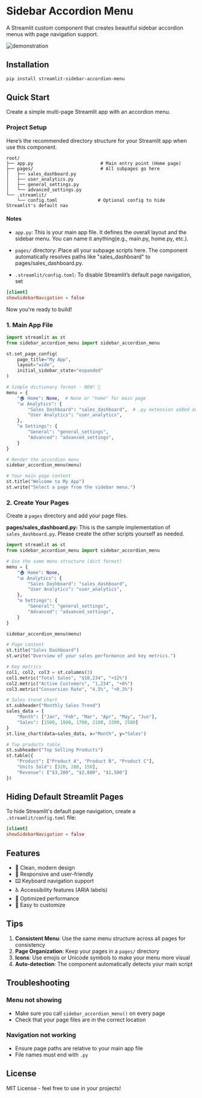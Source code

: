 # Sidebar Accordion Menu

A Streamlit custom component that creates beautiful sidebar accordion menus with page navigation support.

![demonstration](demo.gif)

## Installation

```bash
pip install streamlit-sidebar-accordion-menu
```

## Quick Start

Create a simple multi-page Streamlit app with an accordion menu.

### Project Setup
Here’s the recommended directory structure for your Streamlit app when use this component.


```
root/
├── app.py                         # Main entry point (Home page)
├── pages/                         # All subpages go here
│   ├── sales_dashboard.py
│   ├── user_analytics.py
│   ├── general_settings.py
│   └── advanced_settings.py
└── .streamlit/
    └── config.toml               # Optional config to hide Streamlit's default nav
```

#### Notes
* `app.py`: This is your main app file. It defines the overall layout and the sidebar menu. You can name it anything(e.g., main.py, home.py, etc.).

* `pages/` directory: Place all your subpage scripts here. The component automatically resolves paths like "sales_dashboard" to pages/sales_dashboard.py.

* `.streamlit/config.toml`: To disable Streamlit’s default page navigation, set

```toml
[client]
showSidebarNavigation = false
```

Now you're ready to build!


### 1. Main App File

```python
import streamlit as st
from sidebar_accordion_menu import sidebar_accordion_menu

st.set_page_config(
    page_title="My App",
    layout="wide",
    initial_sidebar_state="expanded"
)

# Simple dictionary format - NEW! 🎉
menu = {
    "🏠 Home": None,  # None or "home" for main page
    "📊 Analytics": {
        "Sales Dashboard": "sales_dashboard",  # .py extension added automatically
        "User Analytics": "user_analytics",
    },
    "⚙️ Settings": {
        "General": "general_settings",
        "Advanced": "advanced_settings",
    }
}

# Render the accordion menu
sidebar_accordion_menu(menu)

# Your main page content
st.title("Welcome to My App")
st.write("Select a page from the sidebar menu.")
```

### 2. Create Your Pages

Create a `pages` directory and add your page files.

**pages/sales_dashboard.py:**
This is the sample implementation of `sales_dashboard.py`.
Please create the other scripts yourself as needed.
```python
import streamlit as st
from sidebar_accordion_menu import sidebar_accordion_menu

# Use the same menu structure (dict format)
menu = {
    "🏠 Home": None,
    "📊 Analytics": {
        "Sales Dashboard": "sales_dashboard",
        "User Analytics": "user_analytics",
    },
    "⚙️ Settings": {
        "General": "general_settings",
        "Advanced": "advanced_settings",
    }
}

sidebar_accordion_menu(menu)

# Page content
st.title("Sales Dashboard")
st.write("Overview of your sales performance and key metrics.")

# Key metrics
col1, col2, col3 = st.columns(3)
col1.metric("Total Sales", "$10,234", "+12%")
col2.metric("Active Customers", "1,234", "+8%")
col3.metric("Conversion Rate", "4.5%", "+0.3%")

# Sales trend chart
st.subheader("Monthly Sales Trend")
sales_data = {
    "Month": ["Jan", "Feb", "Mar", "Apr", "May", "Jun"],
    "Sales": [1500, 1800, 1700, 2100, 2300, 2500]
}
st.line_chart(data=sales_data, x="Month", y="Sales")

# Top products table
st.subheader("Top Selling Products")
st.table({
    "Product": ["Product A", "Product B", "Product C"],
    "Units Sold": [320, 280, 150],
    "Revenue": ["$3,200", "$2,800", "$1,500"]
})
```

## Hiding Default Streamlit Pages

To hide Streamlit's default page navigation, create a `.streamlit/config.toml` file:

```toml
[client]
showSidebarNavigation = false
```

## Features

- 🎨 Clean, modern design
- 📱 Responsive and user-friendly
- ⌨️ Keyboard navigation support
- ♿ Accessibility features (ARIA labels)
- 🚀 Optimized performance
- 🔧 Easy to customize

## Tips

1. **Consistent Menu**: Use the same menu structure across all pages for consistency
2. **Page Organization**: Keep your pages in a `pages/` directory
3. **Icons**: Use emojis or Unicode symbols to make your menu more visual
4. **Auto-detection**: The component automatically detects your main script

## Troubleshooting

### Menu not showing
- Make sure you call `sidebar_accordion_menu()` on every page
- Check that your page files are in the correct location

### Navigation not working
- Ensure page paths are relative to your main app file
- File names must end with `.py`


## License

MIT License - feel free to use in your projects!